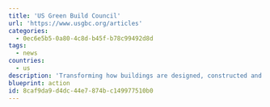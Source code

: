 ```yaml
---
title: 'US Green Build Council'
url: 'https://www.usgbc.org/articles'
categories:
  - 0ec6e5b5-0a80-4c8d-b45f-b78c99492d8d
tags:
  - news
countries:
  - us
description: 'Transforming how buildings are designed, constructed and operated through the LEED construction standard. Articles about benchmarking energy efficiency of materials, city strategy, measuring the health of indoor spaces, reducing off-gassing, and improving air quality.'
blueprint: action
id: 8caf9da9-d4dc-44e7-874b-c149977510b0
---
```

